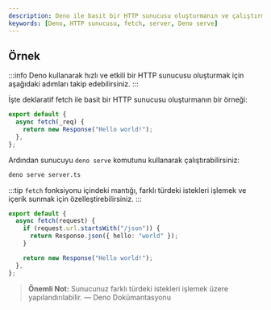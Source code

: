 ```yaml
---
description: Deno ile basit bir HTTP sunucusu oluşturmanın ve çalıştırmanın adımlarını keşfedin. Bu rehber, Deno'nun `serve` komutunu kullanarak HTTP isteklerini nasıl işleyebileceğinizi gösterir.
keywords: [Deno, HTTP sunucusu, fetch, server, Deno serve]
---
```


## Örnek

:::info
Deno kullanarak hızlı ve etkili bir HTTP sunucusu oluşturmak için aşağıdaki adımları takip edebilirsiniz.
:::

İşte deklaratif fetch ile basit bir HTTP sunucusu oluşturmanın bir örneği:

```typescript title="server.ts"
export default {
  async fetch(_req) {
    return new Response("Hello world!");
  },
};
```

Ardından sunucuyu `deno serve` komutunu kullanarak çalıştırabilirsiniz:

```bash
deno serve server.ts
```

:::tip
`fetch` fonksiyonu içindeki mantığı, farklı türdeki istekleri işlemek ve içerik sunmak için özelleştirebilirsiniz.
:::

```typescript title="server.ts"
export default {
  async fetch(request) {
    if (request.url.startsWith("/json")) {
      return Response.json({ hello: "world" });
    }

    return new Response("Hello world!");
  },
};
```

> **Önemli Not:** Sunucunuz farklı türdeki istekleri işlemek üzere yapılandırılabilir. — Deno Dokümantasyonu